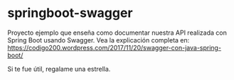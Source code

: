 # springboot-swagger

Proyecto ejemplo que enseña como documentar nuestra API realizada con Spring Boot usando Swagger. 
Vea la explicación completa en: https://codigo200.wordpress.com/2017/11/20/swagger-con-java-spring-boot/

Si te fue útil, regalame una estrella.
